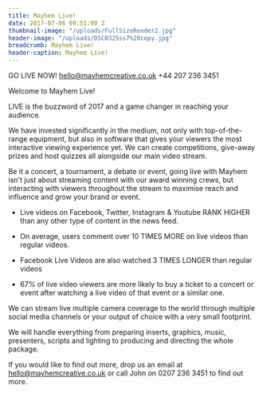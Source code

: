 ```yaml
---
title: Mayhem Live!
date: 2017-07-06 09:51:00 Z
thumbnail-image: "/uploads/FullSizeRender2.jpg"
header-image: "/uploads/DSC0325ss7%20copy.jpg"
breadcrumb: Mayhem Live!
header-caption: Mayhem Live!
---
```


GO LIVE NOW! 
hello@mayhemcreative.co.uk
+44 207 236 3451

Welcome to Mayhem Live!

LIVE is the buzzword of 2017 and a game changer in reaching your audience. 

We have invested significantly in the medium, not only with top-of-the-range equipment, but also in software that gives your viewers the most interactive viewing experience yet. We can create competitions, give-away prizes and host quizzes all alongside our main video stream. 

Be it a concert, a tournament, a debate or event, going live with Mayhem isn't just about streaming content with our award winning crews, but interacting with viewers throughout the stream to maximise reach and influence and grow your brand or event. 

- Live videos on Facebook, Twitter, Instagram & Youtube RANK HIGHER than any other type of content in the news feed.

- On average, users comment over 10 TIMES MORE on live videos than regular videos.

- Facebook Live Videos are also watched 3 TIMES LONGER than regular videos

- 67% of live video viewers are more likely to buy a ticket to a concert or event after watching a live video of that event or a similar one.

We can stream live multiple camera coverage to the world through multiple social media channels or your output of choice with a very small footprint.

We will handle everything from preparing inserts, graphics, music, presenters, scripts and lighting to producing and directing the whole package. 

If you would like to find out more, drop us an email at hello@mayhemcreative.co.uk or call John on 0207 236 3451 to find out more.
